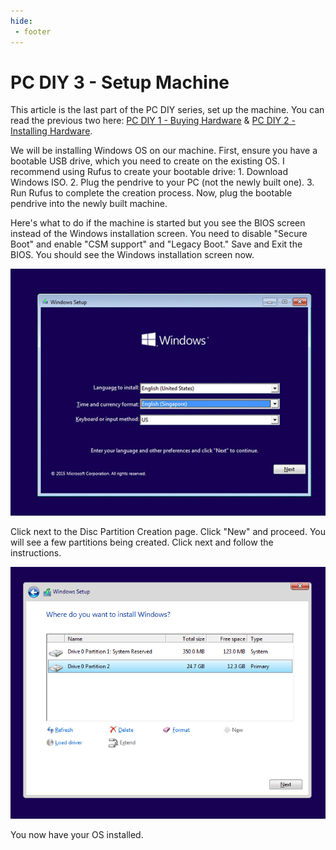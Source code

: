 ```yaml
---
hide:
 - footer
---
```

# PC DIY 3 - Setup Machine

This article is the last part of the PC DIY series, set up the machine. You can read the previous two here: [PC DIY 1 - Buying Hardware](https://lynerlwl.github.io/blog/pc-diy-buying-hardware/) & [PC DIY 2 - Installing Hardware](https://lynerlwl.github.io/blog/pc-diy-installing-hardware/).

We will be installing Windows OS on our machine. First, ensure you have a bootable USB drive, which you need to create on the existing OS. I recommend using Rufus to create your bootable drive:
    1. Download Windows ISO.
    2. Plug the pendrive to your PC (not the newly built one).
    3. Run Rufus to complete the creation process.
Now, plug the bootable pendrive into the newly built machine.

Here's what to do if the machine is started but you see the BIOS screen instead of the Windows installation screen. You need to disable "Secure Boot" and enable "CSM support" and "Legacy Boot." Save and Exit the BIOS. You should see the Windows installation screen now. 

![Windows Installation Screen](pc-diy-3-img/win-install.jpeg)

Click next to the Disc Partition Creation page. Click "New" and proceed. You will see a few partitions being created. Click next and follow the instructions. 

![Disc Partition Screen](pc-diy-3-img/partition-create.png)

You now have your OS installed.